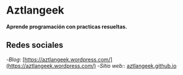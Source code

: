 # Aztlangeek 
**Aprende programación con practicas resueltas.**

## Redes sociales

-*Blog*: [https://aztlangeek.wordpress.com/](https://aztlangeek.wordpress.com/)
-*Sitio web:*: [aztlangeek.github.io](https://aztlangeek.github.io/)
